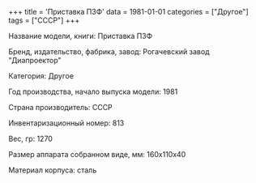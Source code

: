 +++
title = 'Приставка ПЗФ'
data = 1981-01-01
categories = ["Другое"]
tags = ["СССР"]
+++

Название модели, книги: Приставка ПЗФ

Бренд, издательство, фабрика, завод: Рогачевский завод "Диапроектор"

Категория: Другое

Год производства, начало выпуска модели: 1981

Страна производитель: СССР

Инвентаризационный номер: 813

Вес, гр: 1270

Размер аппарата  собранном виде, мм: 160х110х40

Материал корпуса: сталь


